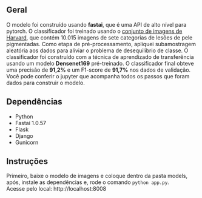 ## Geral

O modelo foi construído usando **fastai**, que é uma API de alto nível para pytorch. O classificador foi treinado usando o [conjunto de imagens de Harvard](https://www.kaggle.com/kmader/skin-cancer-mnist-ham10000), que contém 10.015 imagens de sete categorias de lesões de pele pigmentadas. Como etapa de pré-processamento, apliquei subamostragem aleatória aos dados para aliviar o problema de desequilíbrio de classe. O classificador foi construído com a técnica de aprendizado de transferência usando um modelo **Densenet169** pré-treinado. O classificador final obteve uma precisão de **91,2%** e um F1-score de **91,7%** nos dados de validação. Você pode conferir o jupyter que acompanha todos os passos que foram dados para construir o modelo. 

<!-- ## Prints -->
<!-- ![Skin Cancer Detector](url)  -->
<!-- ![Skin Cancer Detector](url) -->

## Dependências

- Python <br/>
- Fastai 1.0.57 <br/>
- Flask <br/>
- Django <br/>
- Gunicorn

## Instruções
Primeiro, baixe o modelo de imagens e coloque dentro da pasta models, após, instale as dependências e, rode o comando `python app.py`.<br/>
Acesse pelo local: http://localhost:8008
